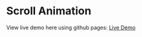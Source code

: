 # Scroll Animation

View live demo here using github pages: [Live Demo](https://cheris-quessou.github.io/Scroll-Animation/)
